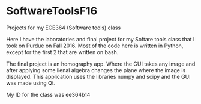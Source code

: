 # SoftwareToolsF16
Projects for my ECE364 (Software tools) class 

Here I have the laboratories and final project for my Softare tools class that I took on Purdue on Fall 2016.
Most of the code here is written in Python, except for the first 2 that are written on bash.

The final project is an homography app. Where the GUI takes any image and after applying some lienal algebra changes the plane where the image is displayed. This application uses the libraries numpy and scipy and the GUI was made using Qt.

My ID for the class was ee364b14

